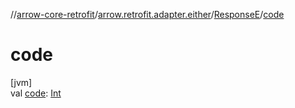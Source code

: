 //[arrow-core-retrofit](../../../index.md)/[arrow.retrofit.adapter.either](../index.md)/[ResponseE](index.md)/[code](code.md)

# code

[jvm]\
val [code](code.md): [Int](https://kotlinlang.org/api/latest/jvm/stdlib/kotlin/-int/index.html)
